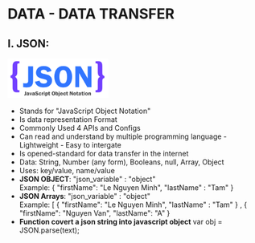 # DATA - DATA TRANSFER
## I. JSON:
<img src="https://github.com/TamLNM/SELF-STUDY/blob/master/II.%20IMAGES/json-logo.png" width="200">

- Stands for "JavaScript Object Notation"
- Is data representation Format
- Commonly Used 4 APIs and Configs
- Can read and understand by multiple programming language - Lightweight - Easy to intergate
- Is opened-standard for data transfer in the internet
- Data: String, Number (any form), Booleans, null, Array, Object
- Uses: key/value, name/value
- <b>JSON OBJECT</b>: "json_variable" : "object"
<br>Example: { "firstName": "Le Nguyen Minh", "lastName" : "Tam" }
- <b>JSON Arrays</b>: "json_variable" : "object"
<br>Example: [ { "firstName": "Le Nguyen Minh", "lastName" : "Tam" } , { "firstName": "Nguyen Van", "lastName": "A" }
- <b>Function covert a json string into javascript object</b>
var obj = JSON.parse(text);
  
